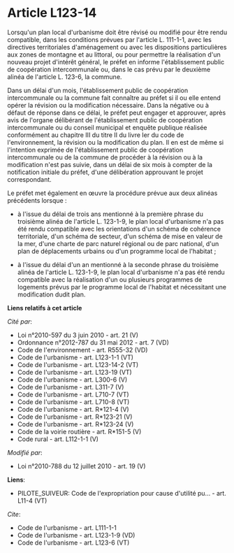 # Article L123-14

Lorsqu'un plan local d'urbanisme doit être révisé ou modifié pour être rendu compatible, dans les conditions prévues par
l'article L. 111-1-1, avec les directives territoriales d'aménagement ou avec les dispositions particulières aux zones de
montagne et au littoral, ou pour permettre la réalisation d'un nouveau projet d'intérêt général, le préfet en informe
l'établissement public de coopération intercommunale ou, dans le cas prévu par le deuxième alinéa de l'article L. 123-6, la
commune. 

Dans un délai d'un mois, l'établissement public de coopération intercommunale ou la commune fait connaître au préfet si il ou
elle entend opérer la révision ou la modification nécessaire. Dans la négative ou à défaut de réponse dans ce délai, le
préfet peut engager et approuver, après avis de l'organe délibérant de l'établissement public de coopération intercommunale
ou du conseil municipal et enquête publique réalisée conformément au chapitre III du titre II du livre Ier du code de
l'environnement, la révision ou la modification du plan. Il en est de même si l'intention exprimée de l'établissement public
de coopération intercommunale ou de la commune de procéder à la révision ou à la modification n'est pas suivie, dans un délai
de six mois à compter de la notification initiale du préfet, d'une délibération approuvant le projet correspondant. 

Le préfet met également en œuvre la procédure prévue aux deux alinéas précédents lorsque :

- à l'issue du délai de trois ans mentionné à la première phrase du troisième alinéa de l'article L. 123-1-9, le plan local
d'urbanisme n'a pas été rendu compatible avec les orientations d'un schéma de cohérence territoriale, d'un schéma de secteur,
d'un schéma de mise en valeur de la mer, d'une charte de parc naturel régional ou de parc national, d'un plan de déplacements
urbains ou d'un programme local de l'habitat ;

- à l'issue du délai d'un an mentionné à la seconde phrase du troisième alinéa de l'article L. 123-1-9, le plan local
d'urbanisme n'a pas été rendu compatible avec la réalisation d'un ou plusieurs programmes de logements prévus par le
programme local de l'habitat et nécessitant une modification dudit plan.

**Liens relatifs à cet article**

_Cité par_:

  - Loi n°2010-597 du 3 juin 2010 - art. 21 (V)
  - Ordonnance n°2012-787 du 31 mai 2012 - art. 7 (VD)
  - Code de l'environnement - art. R555-32 (VD)
  - Code de l'urbanisme - art. L123-1-1 (VT)
  - Code de l'urbanisme - art. L123-14-2 (VT)
  - Code de l'urbanisme - art. L123-19 (VT)
  - Code de l'urbanisme - art. L300-6 (V)
  - Code de l'urbanisme - art. L311-7 (V)
  - Code de l'urbanisme - art. L710-7 (VT)
  - Code de l'urbanisme - art. L710-8 (VT)
  - Code de l'urbanisme - art. R*121-4 (V)
  - Code de l'urbanisme - art. R*123-21 (V)
  - Code de l'urbanisme - art. R*123-24 (V)
  - Code de la voirie routière - art. R*151-5 (V)
  - Code rural - art. L112-1-1 (V)

_Modifié par_:

  - Loi n°2010-788 du 12 juillet 2010 - art. 19 (V)

**Liens**:

  - PILOTE_SUIVEUR: Code de l'expropriation pour cause d'utilité pu... - art. L11-4 (VT)

_Cite_:

  - Code de l'urbanisme - art. L111-1-1
  - Code de l'urbanisme - art. L123-1-9 (VD)
  - Code de l'urbanisme - art. L123-6 (VT)
